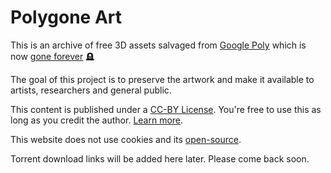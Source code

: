 # Polygone Art

This is an archive of free 3D assets salvaged from [Google Poly](poly.google.com) which is now [gone forever](https://killedbygoogle.com/) 🪦

The goal of this project is to preserve the artwork and make it available to artists, researchers and general public.

This content is published under a [CC-BY License](https://creativecommons.org/licenses/by/4.0/). You're free to use this as long as you credit the author. [Learn more](https://support.google.com/poly/answer/7418679).

This website does not use cookies and its [open-source](https://github.com/arodic/polygone.art).

Torrent download links will be added here later. Please come back soon.